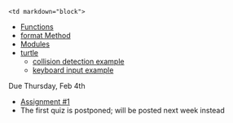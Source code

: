 	<td markdown="block">
* [Functions](slides/02/functions.html)
* [format Method](slides/02/format-method.html)
* [Modules](slides/02/modules.html)
* [turtle](slides/02/turtle.html)
    * [collision detection example](resources/code/intersects.py)
    * [keyboard input example](resources/code/keys.py)
</td>
	<td markdown="block">
</td>
	<td markdown="block">

Due Thursday, Feb 4th

* [Assignment #1](assignments/hw01.html) 
* The first quiz is postponed; will be posted next week instead

</td>
